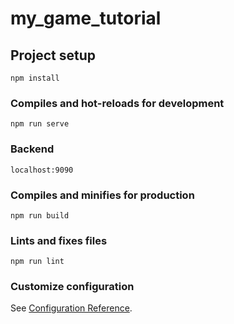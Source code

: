 # my_game_tutorial

## Project setup
```
npm install
```

### Compiles and hot-reloads for development
```
npm run serve
```
### Backend
```
localhost:9090
```
### Compiles and minifies for production
```
npm run build
```

### Lints and fixes files
```
npm run lint
```

### Customize configuration
See [Configuration Reference](https://cli.vuejs.org/config/).
